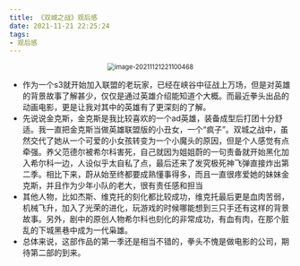 ```yaml
---
title: 《双城之战》观后感
date: 2021-11-21 22:25:24
tags:
- 观后感
---
```


<div align="center"><img src="https://cdn.jsdelivr.net/gh/wloverine/PicGo/img/20211121221102.png" alt="image-20211121221100468" style="zoom: 80%;"  /></div>
<!--more-->

- 作为一个s3就开始加入联盟的老玩家，已经在峡谷中征战上万场，但是对英雄的背景故事了解甚少，仅仅是通过英雄介绍能知道个大概。而最近拳头出品的动画电影，更是让我对其中的英雄有了更深刻的了解。
- 先说说金克斯，金克斯是我比较喜欢的一个ad英雄，装备成型后打团十分舒适。我一直把金克斯当做英雄联盟版的小丑女，一个“疯子”。双城之战中，虽然交代了她从一个可爱的小女孩转变为一个小魔头的原因，但是个人感觉有点牵强。养父范德尔被希尔科害死，自己就因为姐姐蔚的一句责备就开始黑化加入希尔科一边，人设似乎太自私了点，最后还来了发究极死神飞弹直接炸出第二季。相比下来，蔚从始至终都要成熟懂事得多，而且一直很疼爱她的妹妹金克斯，并且作为少年小队的老大，很有责任感和担当
- 其他人物，比如杰斯、维克托的刻化都比较成功，维克托最后更是血肉苦弱，机械飞升，加入了光荣的进化，玩游戏的时候哪能想到三只手还有这样的背景故事。另外，剧中的原创人物希尔科也刻化的非常成功，有血有肉，在那个脏乱的下城黑巷中成为一代枭雄。
- 总体来说，这部作品的第一季还是相当不错的，拳头不愧是做电影的公司，期待第二部的到来。
